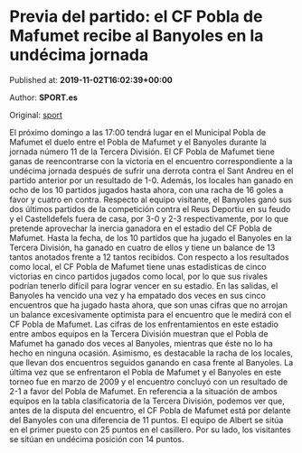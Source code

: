 
# Previa del partido: el CF Pobla de Mafumet recibe al Banyoles en la undécima jornada

Published at: **2019-11-02T16:02:39+00:00**

Author: **SPORT.es**

Original: [sport](https://www.sport.es/es/noticias/tercera-division/previa-del-partido-el-cf-pobla-de-mafumet-recibe-al-banyoles-en-la-undecima-jornada-7711674)

El próximo domingo a las 17:00 tendrá lugar en el Municipal Pobla de Mafumet el duelo entre el Pobla de Mafumet y el Banyoles durante la jornada número 11 de la Tercera División.
El CF Pobla de Mafumet tiene ganas de reencontrarse con la victoria en el encuentro correspondiente a la undécima jornada después de sufrir una derrota contra el Sant Andreu en el partido anterior por un resultado de 1-0. Además, los locales han ganado en ocho de los 10 partidos jugados hasta ahora, con una racha de 16 goles a favor y cuatro en contra.
Respecto al equipo visitante, el Banyoles ganó sus dos últimos partidos de la competición contra el Reus Deportiu en su feudo y el Castelldefels fuera de casa, por 3-0 y 2-3 respectivamente, por lo que pretende aprovechar la inercia ganadora en el estadio del CF Pobla de Mafumet. Hasta la fecha, de los 10 partidos que ha jugado el Banyoles en la Tercera División, ha ganado en cuatro de ellos y tiene un balance de 13 tantos anotados frente a 12 tantos recibidos.
Con respecto a los resultados como local, el CF Pobla de Mafumet tiene unas estadísticas de cinco victorias en cinco partidos jugados como local, por lo que sus rivales podrían tenerlo difícil para lograr vencer en su estadio. En las salidas, el Banyoles ha vencido una vez y ha empatado dos veces en sus cinco encuentros que ha jugado hasta ahora, que son unas cifras que no arrojan un balance excesivamente optimista para el encuentro que le medirá con el CF Pobla de Mafumet.
Las cifras de los enfrentamientos en este estadio entre ambos equipos en la Tercera División muestran que el Pobla de Mafumet ha ganado dos veces al Banyoles, mientras que éste no lo ha hecho en ninguna ocasión. Asimismo, es destacable la racha de los locales, que llevan dos encuentros seguidos ganando en casa frente al Banyoles. La última vez que se enfrentaron el Pobla de Mafumet y el Banyoles en este torneo fue en marzo de 2009 y el encuentro concluyó con un resultado de 2-1 a favor del Pobla de Mafumet.
En referencia a la situación de ambos equipos en la tabla clasificatoria de la Tercera División, podemos ver que, antes de la disputa del encuentro, el CF Pobla de Mafumet está por delante del Banyoles con una diferencia de 11 puntos. El equipo de Albert se sitúa en el primer puesto con 25 puntos en el casillero. Por su lado, los visitantes se sitúan en undécima posición con 14 puntos.
